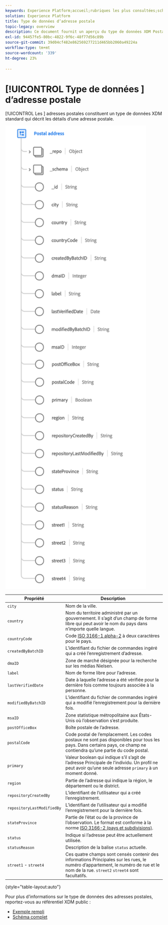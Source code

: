 ```yaml
---
keywords: Experience Platform;accueil;rubriques les plus consultées;schéma;schéma;XDM;champs;schémas;schémas;adresse;xdm:address;datatype;type de données;type de données;
solution: Experience Platform
title: Type de données d’adresse postale
topic-legacy: overview
description: Ce document fournit un aperçu du type de données XDM Postal Address (Adresse postale).
exl-id: 94457fe5-80bc-4822-9f6c-48f77d56c89b
source-git-commit: 39d04cf482e862569277211d465bb2060a49224a
workflow-type: tm+mt
source-wordcount: '339'
ht-degree: 23%

---
```


# [!UICONTROL Type de données ] d’adresse postale

[!UICONTROL Les ] adresses postales constituent un type de données XDM standard qui décrit les détails d’une adresse postale.

<img src="../images/data-types/postal-address.png" width="450" /><br />

| Propriété | Description |
| --- | --- |
| `city` | Nom de la ville. |
| `country` | Nom du territoire administré par un gouvernement. Il s’agit d’un champ de forme libre qui peut avoir le nom du pays dans n’importe quelle langue. |
| `countryCode` | Code <a href="https://datahub.io/core/country-list">ISO 3166-1 alpha-2</a> à deux caractères pour le pays. |
| `createdByBatchID` | L’identifiant du fichier de commandes ingéré qui a créé l’enregistrement d’adresse. |
| `dmaID` | Zone de marché désignée pour la recherche sur les médias Nielsen. |
| `label` | Nom de forme libre pour l’adresse. |
| `lastVerifiedDate` | Date à laquelle l’adresse a été vérifiée pour la dernière fois comme toujours associée à la personne. |
| `modifiedByBatchID` | L’identifiant du fichier de commandes ingéré qui a modifié l’enregistrement pour la dernière fois. |
| `msaID` | Zone statistique métropolitaine aux États-Unis où l’observation s’est produite. |
| `postOfficeBox` | Boîte postale de l’adresse. |
| `postalCode` | Code postal de l’emplacement. Les codes postaux ne sont pas disponibles pour tous les pays. Dans certains pays, ce champ ne contiendra qu’une partie du code postal. |
| `primary` | Valeur boolean qui indique s’il s’agit de l’adresse Principale de l’individu. Un profil ne peut avoir qu’une seule adresse `primary` à un moment donné. |
| `region` | Partie de l’adresse qui indique la région, le département ou le district. |
| `repositoryCreatedBy` | L’identifiant de l’utilisateur qui a créé l’enregistrement. |
| `repositoryLastModifiedBy` | L’identifiant de l’utilisateur qui a modifié l’enregistrement pour la dernière fois. |
| `stateProvince` | Partie de l’état ou de la province de l’observation. Le format est conforme à la norme [ISO 3166-2 (pays et subdivisions)](http://www.unece.org/cefact/locode/subdivisions.html). |
| `status` | Indique si l’adresse peut être actuellement utilisée. |
| `statusReason` | Description de la balise `status` actuelle. |
| `street1` - `street4` | Ces quatre champs sont censés contenir des informations Principales sur les rues, le numéro d’appartement, le numéro de rue et le nom de la rue. `street2`  `street4` sont facultatifs. |

{style=&quot;table-layout:auto&quot;}

Pour plus d’informations sur le type de données des adresses postales, reportez-vous au référentiel XDM public :

* [Exemple rempli](https://github.com/adobe/xdm/blob/master/components/datatypes/address.example.1.json)
* [Schéma complet](https://github.com/adobe/xdm/blob/master/components/datatypes/address.schema.json)

